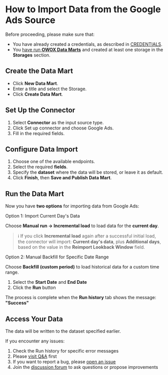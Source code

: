 # How to Import Data from the Google Ads Source

Before proceeding, please make sure that:

- You have already created a credentials, as described in [CREDENTIALS](CREDENTIALS.md).  
- You [have run **OWOX Data Marts**](https://docs.owox.com/docs/getting-started/quick-start/) and created at least one storage in the **Storages** section.

## Create the Data Mart

- Click **New Data Mart**.
- Enter a title and select the Storage.
- Click **Create Data Mart**.

## Set Up the Connector

1. Select **Connector** as the input source type.
2. Click Set up connector and choose Google Ads.
3. Fill in the required fields.

## Configure Data Import

1. Choose one of the available endpoints.
2. Select the required **fields**.
3. Specify the **dataset** where the data will be stored, or leave it as default.
4. Click **Finish**, then **Save and Publish Data Mart**.

## Run the Data Mart

Now you have **two options** for importing data from Google Ads:

Option 1: Import Current Day's Data

Choose **Manual run → Incremental load** to load data for the **current day**.

> ℹ️ If you click **Incremental load** again after a successful initial load,  
> the connector will import: **Current day's data**, plus **Additional days**, based on the value in the **Reimport Lookback Window** field.

Option 2: Manual Backfill for Specific Date Range

Choose **Backfill (custom period)** to load historical data for a custom time range.

1. Select the **Start Date** and **End Date**  
2. Click the **Run** button

The process is complete when the **Run history** tab shows the message:  
**"Success"**  

## Access Your Data

The data will be written to the dataset specified earlier.

If you encounter any issues:

1. Check the Run history for specific error messages
2. Please [visit Q&A](https://github.com/OWOX/owox-data-marts/discussions/categories/q-a) first
3. If you want to report a bug, please [open an issue](https://github.com/OWOX/owox-data-marts/issues)
4. Join the [discussion forum](https://github.com/OWOX/owox-data-marts/discussions) to ask questions or propose improvements
